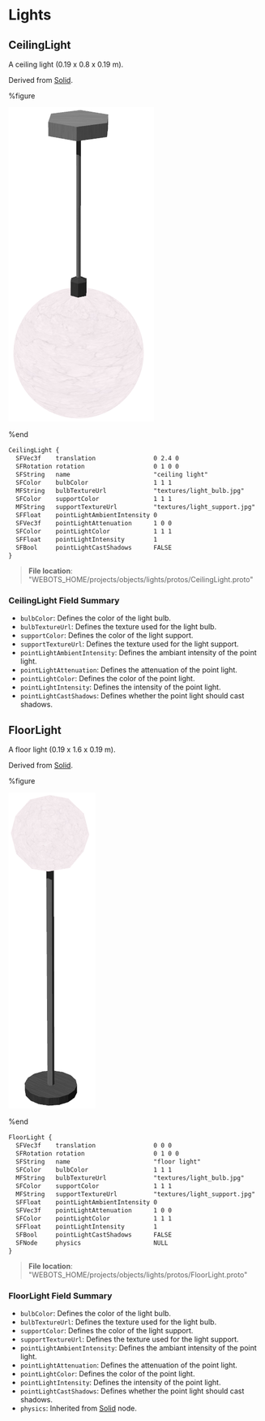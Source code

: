# Lights

## CeilingLight

A ceiling light (0.19 x 0.8 x 0.19 m).

Derived from [Solid](../reference/solid.md).

%figure

![CeilingLight](images/objects/lights/CeilingLight/model.png)

%end

```
CeilingLight {
  SFVec3f    translation                0 2.4 0
  SFRotation rotation                   0 1 0 0
  SFString   name                       "ceiling light"
  SFColor    bulbColor                  1 1 1
  MFString   bulbTextureUrl             "textures/light_bulb.jpg"
  SFColor    supportColor               1 1 1
  MFString   supportTextureUrl          "textures/light_support.jpg"
  SFFloat    pointLightAmbientIntensity 0
  SFVec3f    pointLightAttenuation      1 0 0
  SFColor    pointLightColor            1 1 1
  SFFloat    pointLightIntensity        1
  SFBool     pointLightCastShadows      FALSE
}
```

> **File location**: "WEBOTS\_HOME/projects/objects/lights/protos/CeilingLight.proto"

### CeilingLight Field Summary

- `bulbColor`: Defines the color of the light bulb.
- `bulbTextureUrl`: Defines the texture used for the light bulb.
- `supportColor`: Defines the color of the light support.
- `supportTextureUrl`: Defines the texture used for the light support.
- `pointLightAmbientIntensity`: Defines the ambiant intensity of the point light.
- `pointLightAttenuation`: Defines the attenuation of the point light.
- `pointLightColor`: Defines the color of the point light.
- `pointLightIntensity`: Defines the intensity of the point light.
- `pointLightCastShadows`: Defines whether the point light should cast shadows.

## FloorLight

A floor light (0.19 x 1.6 x 0.19 m).

Derived from [Solid](../reference/solid.md).

%figure

![FloorLight](images/objects/lights/FloorLight/model.png)

%end

```
FloorLight {
  SFVec3f    translation                0 0 0
  SFRotation rotation                   0 1 0 0
  SFString   name                       "floor light"
  SFColor    bulbColor                  1 1 1
  MFString   bulbTextureUrl             "textures/light_bulb.jpg"
  SFColor    supportColor               1 1 1
  MFString   supportTextureUrl          "textures/light_support.jpg"
  SFFloat    pointLightAmbientIntensity 0
  SFVec3f    pointLightAttenuation      1 0 0
  SFColor    pointLightColor            1 1 1
  SFFloat    pointLightIntensity        1
  SFBool     pointLightCastShadows      FALSE
  SFNode     physics                    NULL
}
```

> **File location**: "WEBOTS\_HOME/projects/objects/lights/protos/FloorLight.proto"

### FloorLight Field Summary

- `bulbColor`: Defines the color of the light bulb.
- `bulbTextureUrl`: Defines the texture used for the light bulb.
- `supportColor`: Defines the color of the light support.
- `supportTextureUrl`: Defines the texture used for the light support.
- `pointLightAmbientIntensity`: Defines the ambiant intensity of the point light.
- `pointLightAttenuation`: Defines the attenuation of the point light.
- `pointLightColor`: Defines the color of the point light.
- `pointLightIntensity`: Defines the intensity of the point light.
- `pointLightCastShadows`: Defines whether the point light should cast shadows.
- `physics`: Inherited from [Solid](../reference/solid.md) node.

